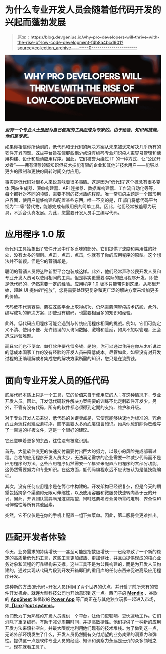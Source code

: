 # 为什么专业开发人员会随着低代码开发的兴起而蓬勃发展

> 原文：<https://blog.devgenius.io/why-pro-developers-will-thrive-with-the-rise-of-low-code-development-f4b8a4bcd901?source=collection_archive---------0----------------------->

![](img/528085bae403d08208846b7b49dd33b1.png)

***没有一个专业人士是因为自己使用的工具而成为专家的。由于经验、知识和技能，他们是专家。***

如果你相信你所读到的，低代码和无代码的解决方案从未来被送来解决几乎所有的软件开发问题。这些平台旨在使那些很少或没有编码专业知识的人更容易管理和使用构建、设计和启动应用程序。因此，它们被誉为绕过 IT 的一种方式，让“公民开发者”——拥有深厚领域知识但技术技能有限的企业和其他非技术用户——能够以更少的限制和更快的周转时间交付应用。

事实是低代码对很多人来说意味着很多事情。这是因为“低代码”这个概念有很多变体:网站生成器、表单构建器、API 连接器、数据库构建器、工作流自动化等等，每个都针对不同的领域，需要不同的技术熟练程度。唯一常见的主题是一个图形用户界面，使用户能够构建和配置某些东西。唯一不变的是，IT 部门将低代码平台视为“二等”替代物，能够完成有限用例的简单工具。因此，他们经常被羞辱为玩具，不适合认真发展。为此，您需要开发人员手工编写代码。

# 应用程序 1.0 版

低代码工具抽象出了软件开发中许多乏味的部分。它们提供了速度和易用性的好处，没有太多的限制。点击，点击，点击，你就有了你的应用程序的原型。这个想法并不新颖。但是它的营销却是。

聪明的营销人员将这种新型平台包装成这样。此外，他们经常声称公民开发人员和专业开发人员可以使用相同的工具。但是事实更重要:实际的应用程序开发，即使是低代码的，仍然需要一定的经验。应用程序 1.0 版本只能带你到这里。从那里开始，超越 UI 提供的“拖放”，您将需要处理更复杂和更广泛的解决方案来增加更多的价值。

代码低不代表容易。要在这些平台上取得成功，仍然需要深厚的技术技能。此外，编写成功的解决方案，即使没有编码，也需要相当多的知识和经验。

此外，低代码应用程序可能会遇到与传统应用程序相同的挑战。例如，它们可能定义不清、使用不便、允许错误的人访问数据、激增和蔓延，如果不加以管理，还会造成运营难题。

而且它们也不便宜。做好软件要花很多钱。是的，你可以通过使用在你从未听说过的低成本国家工作的没有经验的开发人员来降低成本。尽管如此，如果没有对开发过程的正确理解或者集成您的解决方案所需的知识，您只是在浪费钱。

# 面向专业开发人员的低代码

底层代码本质上只是一个工具，它的价值来自于使用它的人；在这种情况下，专业开发人员。因此，开发低代码软件解决方案需要的训练不比定制软件开发少。另外，不管有没有代码，所有的软件都必须得到定期的支持、维护和升级。

对于专业开发人员来说，低代码的关键卖点是，它使您能够快速地为标准的、冗余的业务流程创建应用程序，而不需要太多的底层语言知识。如果你想消除你已经写了一百遍的样板文件，这是一个很好的建议。

它还意味着更多的东西，往往没有被意识到。

首先，大量软件变更的快速交付需要付出巨大的努力，以最小的风险完成部署过程。合格的应用程序开发人员太少，无法满足需求的企业需要一种减少代码而不是应用程序的方法。这些应用程序仍然需要一个框架来配置应用程序的大部分功能。这仍然需要努力和专业知识。在这方面，低代码编程永远不应该被认为是低技能编程。

其次，没有任何应用程序是在筒仓中构建的。开发架构已经很复杂，但是今天的期望包括跨多个渠道的无限可伸缩性，以及使用容器和微服务快速转向基于云的开发。因此，开发团队需要满足这些期望，同时还要考虑业务所需的定制、安全性和可伸缩性等所有其他因素。

突然，它不仅仅是在你的手机上配置一组下拉菜单。因此，第二版将会更难推出。

# 匹配开发者体验

今天，业务需求的持续增长——甚至可能是指数级增长——已经导致了一个新的稳定的高质量低代码工具，这些工具更加成熟、更加健壮，并且由提供现成的核心业务对象和流程的可靠架构来支撑。这些工具不是为公民构建的，而是为开发人员构建的，通过实现从代码片段到开发开箱即用的重用库的任何东西来促进高级应用程序开发。

这种新的方法(低代码+开发人员)利用了两个世界的优点，并开启了前所未有的软件开发机会。就连大型科技公司也开始意识到这一点。西门子的 [**Mendix**](https://www.mendix.com/) 、谷歌的 [**AppSheet**](https://www.appsheet.com/) 和微软的 [**Power App**](https://powerapps.microsoft.com/en-us/) 等厂商正在与其他独立玩家一起进入市场，如[**【Linx**](https://Linx.software)和[**out systems**](https://www.outsystems.com)**。**

他们致力于为熟练的开发人员提供一个平台，让他们更聪明、更快速地工作。它们消除了重复编码，有助于减少周期时间，并提高敏捷性。他们提供了一种新的应用开发方法来填补空白，并最大限度地利用他们现有的技术堆栈。为了做到这一点，无论外部环境发生了什么，开发人员仍然拥有交付期望的业务成果的洞察力和弹性。提供这一点是软件专业人员的经验、知识和洞察力永远是无价的众多领域之一。现在就看工具了。